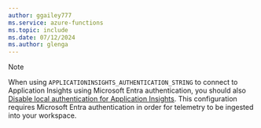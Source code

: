 ```yaml
---
author: ggailey777
ms.service: azure-functions
ms.topic: include
ms.date: 07/12/2024
ms.author: glenga
---
```


> [!NOTE]
> When using `APPLICATIONINSIGHTS_AUTHENTICATION_STRING` to connect to Application Insights using Microsoft Entra authentication, you should also [Disable local authentication for Application Insights](/azure/azure-monitor/app/azure-ad-authentication#disable-local-authentication). This configuration requires Microsoft Entra authentication in order for telemetry to be ingested into your workspace.

